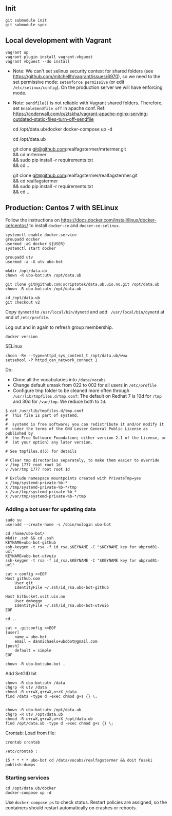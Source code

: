 
## Init

    git submodule init
    git submodule sync

## Local development with Vagrant

    vagrant up
    vagrant plugin install vagrant-vbguest
    vagrant vbguest --do install


* Note: We can't set selinux security context for shared folders (see https://github.com/mitchellh/vagrant/issues/6970), so we need to the set permissive mode: `setenforce permissive` (or edit `/etc/selinux/config`). On the production server
we will have enforcing mode.

* Note: `sendfile()` is not reliable with Vagrant shared folders. Therefore, set `EnableSendfile off` in apache conf. Ref: https://coderwall.com/p/ztskha/vagrant-apache-nginx-serving-outdated-static-files-turn-off-sendfile

    cd /opt/data.ub/docker
    docker-compose up -d

    cd /opt/data.ub

    git clone git@github.com:realfagstermer/mrtermer.git \
    && cd mrtermer \
    && sudo pip install -r requirements.txt \
    && cd ..

    git clone git@github.com:realfagstermer/realfagstermer.git \
    && cd realfagstermer \
    && sudo pip install -r requirements.txt \
    && cd ..

## Production: Centos 7 with SELinux

Follow the instructions on
https://docs.docker.com/install/linux/docker-ce/centos/
to install `docker-ce` and `docker-ce-selinux`.

    systemctl enable docker.service
    groupadd docker
    usermod -aG docker ${USER}
    systemctl start docker

    groupadd utv
    usermod -a -G utv ubo-bot

    mkdir /opt/data.ub
    chown -R ubo-bot:utv /opt/data.ub

    git clone git@github.com:scriptotek/data.ub.uio.no.git /opt/data.ub
    chown -R ubo-bot:utv /opt/data.ub

    cd /opt/data.ub
    git checkout v2

Copy `dynmotd` to `/usr/local/bin/dymotd` and add ` /usr/local/bin/dymotd`
at end of `/etc/profile`.

Log out and in again to refresh group membership.

    docker version

SELinux

    chcon -Rv --type=httpd_sys_content_t /opt/data.ub/www
    setsebool -P httpd_can_network_connect 1

Do:

  * Clone all the vocabularies into `/data/vocabs`
  * Change default umask from 022 to 002 for all users in `/etc/profile`
  * Configure tmp folder to be cleaned more often through `/usr/lib/tmpfiles.d/tmp.conf`: The default on Redhat 7 is 10d for `/tmp` and 30d for `/var/tmp`. We reduce both to `2d`.

```
$ cat /usr/lib/tmpfiles.d/tmp.conf
#  This file is part of systemd.
#
#  systemd is free software; you can redistribute it and/or modify it
#  under the terms of the GNU Lesser General Public License as published by
#  the Free Software Foundation; either version 2.1 of the License, or
#  (at your option) any later version.

# See tmpfiles.d(5) for details

# Clear tmp directories separately, to make them easier to override
v /tmp 1777 root root 1d
v /var/tmp 1777 root root 1d

# Exclude namespace mountpoints created with PrivateTmp=yes
x /tmp/systemd-private-%b-*
X /tmp/systemd-private-%b-*/tmp
x /var/tmp/systemd-private-%b-*
X /var/tmp/systemd-private-%b-*/tmp
````

### Adding a bot user for updating data

    sudo su
    useradd --create-home -s /sbin/nologin ubo-bot

    cd /home/ubo-bot/
    mkdir .ssh && cd .ssh
    KEYNAME=ubo-bot-github
    ssh-keygen -t rsa -f id_rsa.$KEYNAME -C "$KEYNAME key for ubprod01-uxl"
    KEYNAME=ubo-bot-utvuio
    ssh-keygen -t rsa -f id_rsa.$KEYNAME -C "$KEYNAME key for ubprod01-uxl"

    cat > config <<EOF
    Host github.com
        User git
        IdentityFile ~/.ssh/id_rsa.ubo-bot-github

    Host bitbucket.usit.uio.no
        User dmheggo
        IdentityFile ~/.ssh/id_rsa.ubo-bot-utvuio
    EOF

    cd ..

    cat > .gitconfig <<EOF
    [user]
        name = ubo-bot
        email = danmichaelo+ubobot@gmail.com
    [push]
        default = simple
    EOF

    chown -R ubo-bot:ubo-bot .

Add SetGID bit

    chown -R ubo-bot:utv /data
    chgrp -R utv /data
    chmod -R u+rwX,g+rwX,o+rX /data
    find /data -type d -exec chmod g+s {} \;


    chown -R ubo-bot:utv /opt/data.ub
    chgrp -R utv /opt/data.ub
    chmod -R u+rwX,g+rwX,o+rX /opt/data.ub
    find /opt/data.ub -type d -exec chmod g+s {} \;


Crontab: Load from file:

    crontab crontab

    /etc/crontab :

    15 * * * * ubo-bot cd /data/vocabs/realfagstermer && doit fuseki publish-dumps

### Starting services

    cd /opt/data.ub/docker
    docker-compose up -d

Use `docker-compose ps` to check status. Restart policies are assigned, so
the containers should restart automatically on crashes or reboots.
